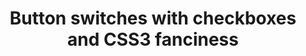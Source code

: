 ---
title: "Button switches with checkboxes and CSS3 fanciness"
layout: none
codrops: http://tympanus.net/codrops/2012/09/13/button-switches-with-checkboxes-and-css3-fanciness/
---